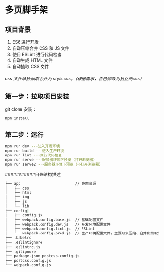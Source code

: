 # 多页脚手架

## 项目背景
1. ES6 进行开发
2. 自动压缩合并 CSS 和 JS 文件
3. 使用 ESLint 进行代码检查
4. 自动生成 HTML 文件
5. 自动抽取 CSS 文件

###### css 文件单独抽取合并为 style.css。（根据需求，自己修改为独立的css）

## 第一步：拉取项目安装

git clone 安装：

```bash
npm install
```
## 第二步：运行
```bash
npm run dev ---进入开发环境
npm run build ---进入生产环境
npm run lint ---执行代码检查
npm run serve ---服务器环境下预览（打开浏览器）
npm run serve2 ---服务器环境下预览（不打开浏览器）
```

###########目录结构描述
```bash
├── app                         // 静态资源
│   ├── css
│   ├── html
│   ├── img
│   ├── js
│   └── lib
├── config|
│   ├── config.js
│   ├── webpack.config.base.js  // 基础配置文件
│   ├── webpack.config.dev.js   // 开发环境配置文件
│   ├── webpack.config.lint.js  // ESLint
│   └── webpack.config.prod.js  // 生产环境配置文件，主要用来压缩、合并和抽取js。
├── .babelrc
├── .eslintignore
├── .eslintrc.js
├── .gitignore
├── package.json postcss.config.js
├── postcss.config.js
└── webpack.config.js
```

